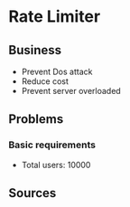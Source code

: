# Rate Limiter


## Business

* Prevent Dos attack
* Reduce cost
* Prevent server overloaded

## Problems

### Basic requirements

- Total users: 10000

## Sources

